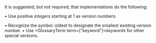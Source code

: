  



It is suggested, but not required, that implementations do the following: 



*•* Use positive *integers* starting at 1 as version numbers. 



*•* Recognize the symbol :oldest to designate the smallest existing version number. *•* Use <GlossaryTerm  term={"keyword"}><i>keywords</i></GlossaryTerm> for other special versions. 







 



 




